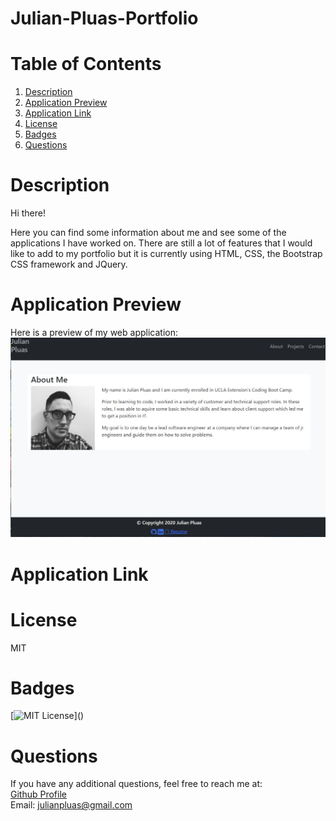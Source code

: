 # Julian-Pluas-Portfolio

# Table of Contents

1. [Description](#Description)
2. [Application Preview](#Application-Preview)
3. [Application Link](#Application-Link)
4. [License](#License)
5. [Badges](#Badges)
6. [Questions](#Questions)

# Description

Hi there!

Here you can find some information about me and see some of the applications I have worked on. There are still a lot of features that I would like to add to my portfolio but it is currently using HTML, CSS, the Bootstrap CSS framework and JQuery.

# Application Preview

Here is a preview of my web application:  
![](Assets\My-Portfolio-App.JPG)

# Application Link

# License

MIT

# Badges

[![MIT License](https://img.shields.io/apm/l/atomic-design-ui.svg?)]()

# Questions

If you have any additional questions, feel free to reach me at:  
[Github Profile](https://github.com/Japluas93)  
Email: [julianpluas@gmail.com]()
